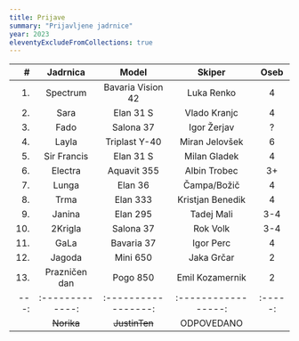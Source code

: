 ```yaml
---
title: Prijave
summary: "Prijavljene jadrnice"
year: 2023
eleventyExcludeFromCollections: true
---
```


| #  | Jadrnica      | Model             | Skiper            | Oseb  |
|---:|:-------------:|:-----------------:|:-----------------:|:-----:|
| 1. | Spectrum      | Bavaria Vision 42 | Luka Renko        |   4   |
| 2. | Sara          | Elan 31 S         | Vlado Kranjc      |   4   |
| 3. | Fado          | Salona 37         | Igor Žerjav       |   ?   |
| 4. | Layla         | Triplast Y-40     | Miran Jelovšek    |   6   |
| 5. | Sir Francis   | Elan 31 S         | Milan Gladek      |   4   |
| 6. | Electra       | Aquavit 355       | Albin Trobec      |   3+  |
| 7. | Lunga         | Elan 36           | Čampa/Božič       |   4   |
| 8. | Trma          | Elan 333          | Kristjan Benedik  |   4   |
| 9. | Janina        | Elan 295          | Tadej Mali        |   3-4 |
| 10.| 2Krigla       | Salona 37         | Rok Volk          |   3-4 |
| 11.| GaLa          | Bavaria 37        | Igor Perc         |   4   |
| 12.| Jagoda        | Mini 650          | Jaka Grčar        |   2   |
| 13.| Prazničen dan | Pogo 850          | Emil Kozamernik   |   2   |
|---:|:-------------:|:-----------------:|:-----------------:|:-----:|
|    | <del>Norika</del>| <del>JustinTen</del> | ODPOVEDANO  |       |
